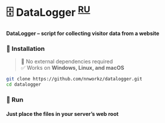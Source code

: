 # 🗄️ DataLogger <sup>[RU](README.ru.md)</sup>

#### DataLogger – script for collecting visitor data from a website

### 🚀 Installation

>  🌱 No external dependencies required  
>  ✅ Works on **Windows, Linux, and macOS**

```bash
git clone https://github.com/nnworkz/datalogger.git
cd datalogger
```

### 🏁 Run
#### Just place the files in your server’s web root